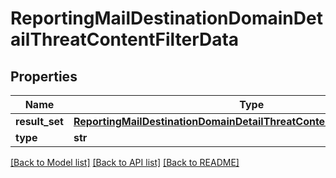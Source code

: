 # ReportingMailDestinationDomainDetailThreatContentFilterData

## Properties
Name | Type | Description | Notes
------------ | ------------- | ------------- | -------------
**result_set** | [**ReportingMailDestinationDomainDetailThreatContentFilterDataResultSet**](ReportingMailDestinationDomainDetailThreatContentFilterDataResultSet.md) |  | [optional] 
**type** | **str** |  | [optional] 

[[Back to Model list]](../README.md#documentation-for-models) [[Back to API list]](../README.md#documentation-for-api-endpoints) [[Back to README]](../README.md)

